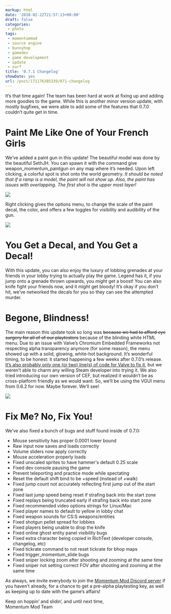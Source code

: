 ```yaml
---
markup: html
date: '2018-02-22T21:57:13+00:00'
draft: false
categories:
 - photo
tags: 
 - momentummod
 - source engine
 - bunnyhop
 - gamedev
 - game development
 - update
 - surf
title: '0.7.1 Changelog'
showDate: yes
url: /post/171176385339/071-changelog
---
```


It’s that time again! The team has been hard at work at fixing up and adding more goodies to the game. While this is another minor version update, with mostly bugfixes, we were able to add some of the features that 0.7.0 couldn’t quite get in time.

<!-- more -->

# Paint Me Like One of Your French Girls
We’ve added a paint gun in this update! The beautiful model was done by the beautiful SethJH. You can spawn it with the command give weapon_momentum_paintgun on any map where it’s needed. Upon left clicking, a colorful spot is shot onto the world geometry. *It should be noted that if a ramp is a model, the paint will not show up. Also, the paint has issues with overlapping. The first shot is the upper most layer!*

![](https://i.imgur.com/xoiouse.png)

Right clicking gives the options menu, to change the scale of the paint decal, the color, and offers a few toggles for visibility and audibility of the gun.

![](https://thumbs.gfycat.com/TenderAcceptableHoverfly-size_restricted.gif)

# You Get a Decal, and You Get a Decal!
With this update, you can also enjoy the luxury of lobbing grenades at your friends in your lobby trying to actually play the game. Legend has it, if you jump onto a grenade thrown upwards, you *might* get a boost! You can also knife fight your friends now, and it *might* get bloody! It’s okay if you don’t hit, we’ve networked the decals for you so they can see the attempted murder.

# Begone, Blindness!
The main reason this update took so long was <strike>because we had to afford eye surgery for all of of our playtesters</strike> because of the blinding white HTML menu. Due to an issue with Valve’s Chromium Embedded Frameworks not respecting alpha transparency anymore (for some reason), the menu showed up with a solid, glowing, white-hot background. It’s wonderful timing, to be honest: it started happening a few weeks after 0.7.0’s release. [It’s also probably only one (or two) line(s) of code for Valve to fix it](https://i.imgur.com/6gIs79B.png), but we weren’t able to charm any willing Steam developer into trying it. We also tried introducing our own version of CEF, but realized it wouldn’t be as cross-platform friendly as we would want. So, we’ll be using the VGUI menu from 0.6.2 for now. Maybe forever. We’ll see!

![](https://i.imgur.com/17y9Efl.png)

# Fix Me? No, Fix You!
We’ve also fixed a bunch of bugs and stuff found inside of 0.7.0:

- Mouse sensitivity has proper 0.0001 lower bound
- Raw input now saves and loads correctly
- Volume sliders now apply correctly
- Mouse acceleration properly loads
- Fixed unscaled sprites to have hammer's default 0.25 scale
- Fixed dev console pausing the game
- Prevent teleporting and practice mode while spectating
- Reset the default shift bind to be +speed (instead of +walk)
- Fixed jump count not accurately reflecting first jump out of the start zone
- Fixed last jump speed being reset if strafing back into the start zone
- Fixed replays being truncated early if strafing back into start zone
- Fixed recommended video options strings for Linux/Mac
- Fixed player names to default to yellow in lobby chat
- Fixed weapon sounds for CS:S weapons/entities
- Fixed shotgun pellet spread for lobbies
- Fixed players being unable to drop the knife
- Fixed online ghost entity panel visibility bugs
- Fixed extra character being copied in RichText (developer console, changelog, etc)
- Fixed tickrate command to not reset tickrate for bhop maps
- Fixed trigger_momentum_slide bugs
- Fixed sniper locking zoom after shooting and zooming at the same time
- Fixed sniper not setting correct FOV after shooting and zooming at the same time

As always, we invite everybody to join the [Momentum Mod Discord server](https://discord.gg/wQWkRb6) if you haven’t already, for a chance to get a pre-alpha playtesting key, as well as keeping up to date with the game’s affairs!

Keep on hoppin’ and slidin’, and until next time,  
Momentum Mod Team